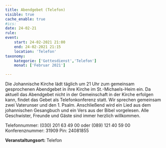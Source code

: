 ```yaml
---
title: Abendgebet (Telefon)
visible: true
cache_enable: true
#ics: 
date: 24-02-21
rule: 
event:
	start: 24-02-2021 21:00
	end: 24-02-2021 21:15
	location: 'Telefon'
taxonomy:
	kategorie: ['Gottesdienst','Telefon']
	monat: ['Februar 2021']

---
```

Die Johannische Kirche lädt täglich um 21 Uhr zum gemeinsam gesprochenen Abendgebet in ihre Kirche im St.-Michaels-Heim ein. Da aktuell das Abendgebet nicht in der Gemeinschaft in der Kirche erfolgen kann, findet das Gebet als Telefonkonferenz statt. Wir sprechen gemeinsam zwei Vaterunser und den 1. Psalm. Anschließend wird ein Lied aus dem johannischen Gesangbuch und ein Vers aus der Bibel vorgelesen. Alle Geschwister, Freunde und Gäste sind immer herzlich willkommen.

Telefonnummer: (030) 201 63 49 00 oder (089) 121 40 59 00
Konferenznummer: 31909
Pin: 24081855



**Veranstaltungsort:** Telefon

